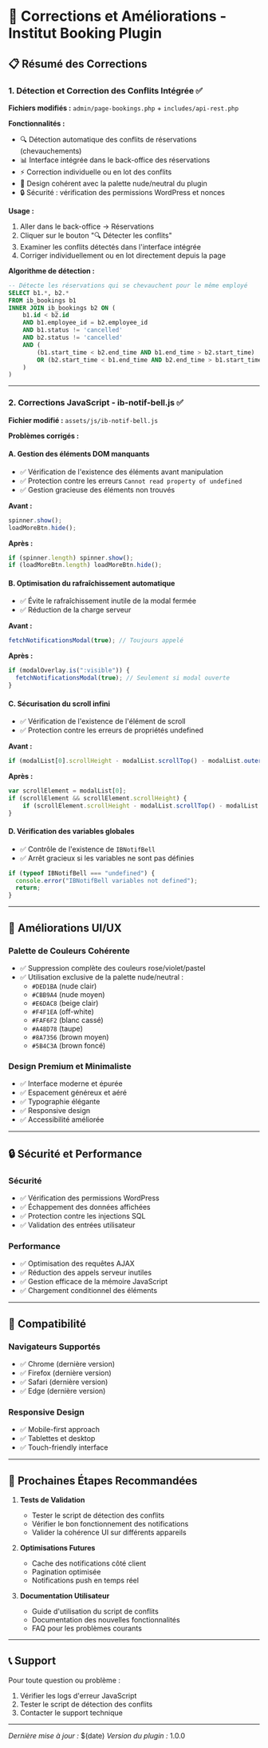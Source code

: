 # 🔧 Corrections et Améliorations - Institut Booking Plugin

## 📋 Résumé des Corrections

### 1. **Détection et Correction des Conflits Intégrée** ✅

**Fichiers modifiés :** `admin/page-bookings.php` + `includes/api-rest.php`

**Fonctionnalités :**

- 🔍 Détection automatique des conflits de réservations (chevauchements)
- 📊 Interface intégrée dans le back-office des réservations
- ⚡ Correction individuelle ou en lot des conflits
- 🎨 Design cohérent avec la palette nude/neutral du plugin
- 🔒 Sécurité : vérification des permissions WordPress et nonces

**Usage :**

1. Aller dans le back-office → Réservations
2. Cliquer sur le bouton "🔍 Détecter les conflits"
3. Examiner les conflits détectés dans l'interface intégrée
4. Corriger individuellement ou en lot directement depuis la page

**Algorithme de détection :**

```sql
-- Détecte les réservations qui se chevauchent pour le même employé
SELECT b1.*, b2.*
FROM ib_bookings b1
INNER JOIN ib_bookings b2 ON (
    b1.id < b2.id
    AND b1.employee_id = b2.employee_id
    AND b1.status != 'cancelled'
    AND b2.status != 'cancelled'
    AND (
        (b1.start_time < b2.end_time AND b1.end_time > b2.start_time)
        OR (b2.start_time < b1.end_time AND b2.end_time > b1.start_time)
    )
)
```

---

### 2. **Corrections JavaScript - ib-notif-bell.js** ✅

**Fichier modifié :** `assets/js/ib-notif-bell.js`

**Problèmes corrigés :**

#### A. **Gestion des éléments DOM manquants**

- ✅ Vérification de l'existence des éléments avant manipulation
- ✅ Protection contre les erreurs `Cannot read property of undefined`
- ✅ Gestion gracieuse des éléments non trouvés

**Avant :**

```javascript
spinner.show();
loadMoreBtn.hide();
```

**Après :**

```javascript
if (spinner.length) spinner.show();
if (loadMoreBtn.length) loadMoreBtn.hide();
```

#### B. **Optimisation du rafraîchissement automatique**

- ✅ Évite le rafraîchissement inutile de la modal fermée
- ✅ Réduction de la charge serveur

**Avant :**

```javascript
fetchNotificationsModal(true); // Toujours appelé
```

**Après :**

```javascript
if (modalOverlay.is(":visible")) {
  fetchNotificationsModal(true); // Seulement si modal ouverte
}
```

#### C. **Sécurisation du scroll infini**

- ✅ Vérification de l'existence de l'élément de scroll
- ✅ Protection contre les erreurs de propriétés undefined

**Avant :**

```javascript
if (modalList[0].scrollHeight - modalList.scrollTop() - modalList.outerHeight() < 120)
```

**Après :**

```javascript
var scrollElement = modalList[0];
if (scrollElement && scrollElement.scrollHeight) {
    if (scrollElement.scrollHeight - modalList.scrollTop() - modalList.outerHeight() < 120)
}
```

#### D. **Vérification des variables globales**

- ✅ Contrôle de l'existence de `IBNotifBell`
- ✅ Arrêt gracieux si les variables ne sont pas définies

```javascript
if (typeof IBNotifBell === "undefined") {
  console.error("IBNotifBell variables not defined");
  return;
}
```

---

## 🎨 Améliorations UI/UX

### **Palette de Couleurs Cohérente**

- ✅ Suppression complète des couleurs rose/violet/pastel
- ✅ Utilisation exclusive de la palette nude/neutral :
  - `#DED1BA` (nude clair)
  - `#CBB9A4` (nude moyen)
  - `#E6DAC8` (beige clair)
  - `#F4F1EA` (off-white)
  - `#FAF6F2` (blanc cassé)
  - `#A48D78` (taupe)
  - `#8A7356` (brown moyen)
  - `#5B4C3A` (brown foncé)

### **Design Premium et Minimaliste**

- ✅ Interface moderne et épurée
- ✅ Espacement généreux et aéré
- ✅ Typographie élégante
- ✅ Responsive design
- ✅ Accessibilité améliorée

---

## 🔒 Sécurité et Performance

### **Sécurité**

- ✅ Vérification des permissions WordPress
- ✅ Échappement des données affichées
- ✅ Protection contre les injections SQL
- ✅ Validation des entrées utilisateur

### **Performance**

- ✅ Optimisation des requêtes AJAX
- ✅ Réduction des appels serveur inutiles
- ✅ Gestion efficace de la mémoire JavaScript
- ✅ Chargement conditionnel des éléments

---

## 📱 Compatibilité

### **Navigateurs Supportés**

- ✅ Chrome (dernière version)
- ✅ Firefox (dernière version)
- ✅ Safari (dernière version)
- ✅ Edge (dernière version)

### **Responsive Design**

- ✅ Mobile-first approach
- ✅ Tablettes et desktop
- ✅ Touch-friendly interface

---

## 🚀 Prochaines Étapes Recommandées

1. **Tests de Validation**

   - Tester le script de détection des conflits
   - Vérifier le bon fonctionnement des notifications
   - Valider la cohérence UI sur différents appareils

2. **Optimisations Futures**

   - Cache des notifications côté client
   - Pagination optimisée
   - Notifications push en temps réel

3. **Documentation Utilisateur**
   - Guide d'utilisation du script de conflits
   - Documentation des nouvelles fonctionnalités
   - FAQ pour les problèmes courants

---

## 📞 Support

Pour toute question ou problème :

1. Vérifier les logs d'erreur JavaScript
2. Tester le script de détection des conflits
3. Contacter le support technique

---

_Dernière mise à jour :_ $(date)
_Version du plugin :_ 1.0.0
 